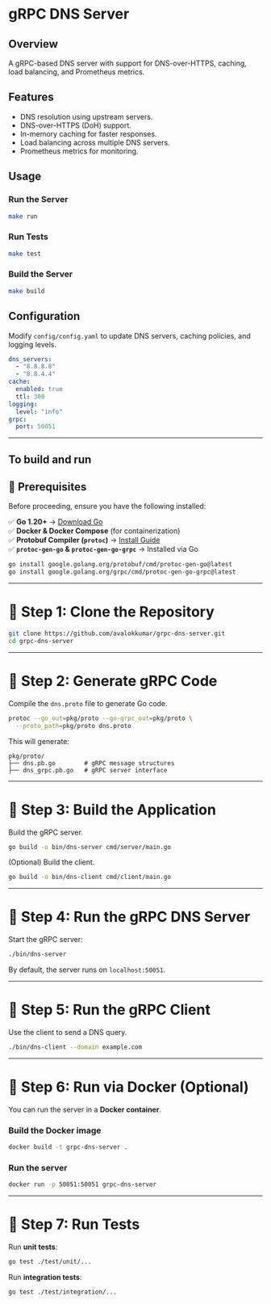 # gRPC DNS Server

## Overview
A gRPC-based DNS server with support for DNS-over-HTTPS, caching, load balancing, and Prometheus metrics.

## Features
- DNS resolution using upstream servers.
- DNS-over-HTTPS (DoH) support.
- In-memory caching for faster responses.
- Load balancing across multiple DNS servers.
- Prometheus metrics for monitoring.

## Usage
### Run the Server
```bash
make run
```

### Run Tests
```bash
make test
```

### Build the Server
```bash
make build
```

## Configuration
Modify `config/config.yaml` to update DNS servers, caching policies, and logging levels.

```yaml
dns_servers:
  - "8.8.8.8"
  - "8.8.4.4"
cache:
  enabled: true
  ttl: 300
logging:
  level: "info"
grpc:
  port: 50051
```


---

## To build and run

## **🚀 Prerequisites**
Before proceeding, ensure you have the following installed:

✅ **Go 1.20+** → [Download Go](https://go.dev/dl/)  
✅ **Docker & Docker Compose** (for containerization)  
✅ **Protobuf Compiler (`protoc`)** → [Install Guide](https://grpc.io/docs/protoc-installation/)  
✅ **`protoc-gen-go` & `protoc-gen-go-grpc`** → Installed via Go

```sh
go install google.golang.org/protobuf/cmd/protoc-gen-go@latest
go install google.golang.org/grpc/cmd/protoc-gen-go-grpc@latest
```

---

# **📌 Step 1: Clone the Repository**
```sh
git clone https://github.com/avalokkumar/grpc-dns-server.git
cd grpc-dns-server
```

---

# **📌 Step 2: Generate gRPC Code**
Compile the `dns.proto` file to generate Go code.

```sh
protoc --go_out=pkg/proto --go-grpc_out=pkg/proto \
  --proto_path=pkg/proto dns.proto
```

This will generate:
```
pkg/proto/
├── dns.pb.go        # gRPC message structures
├── dns_grpc.pb.go   # gRPC server interface
```

---

# **📌 Step 3: Build the Application**
Build the gRPC server.

```sh
go build -o bin/dns-server cmd/server/main.go
```

(Optional) Build the client.

```sh
go build -o bin/dns-client cmd/client/main.go
```

---

# **📌 Step 4: Run the gRPC DNS Server**
Start the gRPC server:

```sh
./bin/dns-server
```

By default, the server runs on `localhost:50051`.

---

# **📌 Step 5: Run the gRPC Client**
Use the client to send a DNS query.

```sh
./bin/dns-client --domain example.com
```

---

# **📌 Step 6: Run via Docker (Optional)**
You can run the server in a **Docker container**.

### **Build the Docker image**
```sh
docker build -t grpc-dns-server .
```

### **Run the server**
```sh
docker run -p 50051:50051 grpc-dns-server
```

---

# **📌 Step 7: Run Tests**
Run **unit tests**:

```sh
go test ./test/unit/...
```

Run **integration tests**:

```sh
go test ./test/integration/...
```